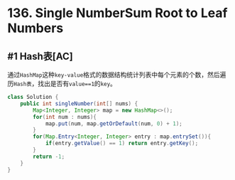 # 136. Single NumberSum Root to Leaf Numbers

## #1 Hash表[AC]

通过`HashMap`这种`key-value`格式的数据结构统计列表中每个元素的个数，然后遍历`Hash表`，找出是否有`value==1`的`key`。

```java
class Solution {
    public int singleNumber(int[] nums) {
        Map<Integer, Integer> map = new HashMap<>();
        for(int num : nums){
            map.put(num, map.getOrDefault(num, 0) + 1);
        }
        for(Map.Entry<Integer, Integer> entry : map.entrySet()){
            if(entry.getValue() == 1) return entry.getKey();
        }
        return -1;
    }
}
```

